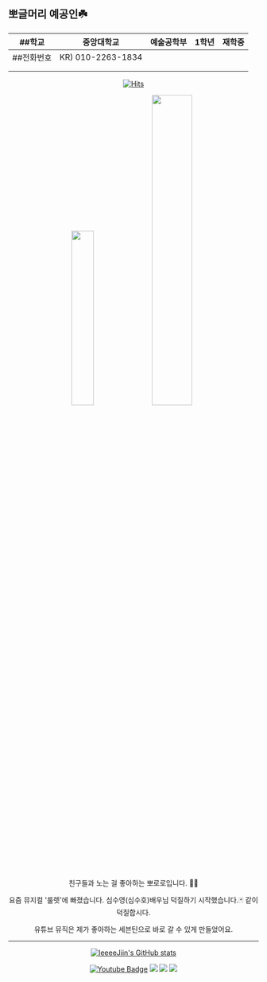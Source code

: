 ## 뽀글머리 예공인☘️
|   ##학교	|  중앙대학교 	|  예술공학부 	|  1학년 	|  재학중 	|
|---	|---	|---	|---	|---	|
|   ##전화번호	|  KR) 010-2263-1834 	|   	|   	|   	|
|   	|   	|   	|   	|   	|
|   	|   	|   	|   	|   	|
<div align=center>

  [![Hits](https://hits.seeyoufarm.com/api/count/incr/badge.svg?url=https%3A%2F%2Fgithub.com%2FleeeeJiin&count_bg=%2379C83D&title_bg=%23555555&icon=&icon_color=%23E7E7E7&title=hits&edge_flat=false)](https://hits.seeyoufarm.com)

<img width="30%" src="https://github.com/user-attachments/assets/9131faf6-4681-4a94-97d0-0bee8c311464"/> <img width="40%" src="https://github.com/user-attachments/assets/2e46eb8a-97e6-4190-b86f-f4e6bdb83c9d"/>

친구들과 노는 걸 좋아하는 뽀로로입니다. 🐧😎

요즘 뮤지컬 '룰렛'에 빠졌습니다. 심수영(심수호)배우님 덕질하기 시작했습니다.🃏 같이 덕질합시다.

유튜브 뮤직은 제가 좋아하는 세븐틴으로 바로 갈 수 있게 만들었어요.
***

[![leeeeJiin's GitHub stats](https://github-readme-stats.vercel.app/api?username=leeeeJiin)]([https://github.com/anuraghazra/github-readme-stats](https://github.com/leeeeJiin/leeeeJiin/blob/main/README.md))
 
[![Youtube Badge](https://img.shields.io/badge/Youtube-ff0000?style=flat-square&logo=youtube&link=https://www.youtube.com/c/kyleschool)](https://www.youtube.com/@2357LeeJiin) <a href="https://music.youtube.com/channel/UC0gpUnoyhu44aS3-NxYs7rg?si=pK-ob4ykKTrCsz83"><img src="https://img.shields.io/badge/Youtube Music-FF0000?style=flat-square&logo=YouTube Music&logoColor=white"/></a> <a href=https://www.instagram.com/jiin0472/><img src="https://img.shields.io/badge/Instagram-E4405F?style=flat-square&logo=Instagram&logoColor=white"/></a> <a href=mailto:jiin0472@naver.com><img src="https://img.shields.io/badge/Naver Email-03C75A?style=flat-square&logo=Naver&logoColor=white&link=mailto:jiin0472@naver.com"/></a>

  </div>

